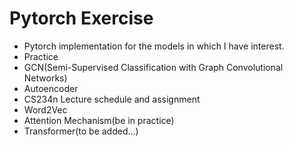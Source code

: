 Pytorch Exercise
=============================================
* Pytorch implementation for the models in which I have interest.
* Practice
* GCN(Semi-Supervised Classification with Graph Convolutional Networks)
* Autoencoder
* CS234n Lecture schedule and assignment
* Word2Vec
* Attention Mechanism(be in practice)
* Transformer(to be added...)
